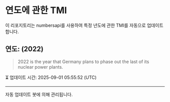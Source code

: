 
# 연도에 관한 TMI

이 리포지토리는 numbersapi를 사용하여 특정 년도에 관한 TMI를 자동으로 업데이트합니다.

## 연도: (2022)
> 2022 is the year that Germany plans to phase out the last of its nuclear power plants.

⏳ 업데이트 시간: 2025-09-01 05:55:52 (UTC)

---
자동 업데이트 봇에 의해 관리됩니다.
